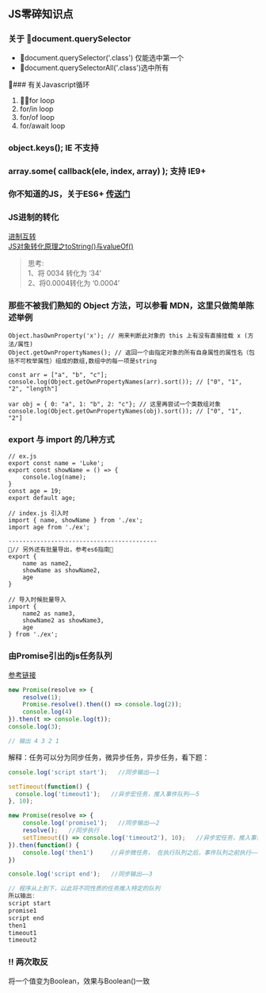 ## JS零碎知识点

### 关于 document.querySelector

- document.querySelector('.class') 仅能选中第一个
- document.querySelectorAll('.class')选中所有

### 有关Javascript循环

1. for loop
2. for/in loop
3. for/of loop
4. for/await loop 

### object.keys(); IE 不支持

### array.some( callback(ele, index, array) ); 支持 IE9+

### 你不知道的JS，关于ES6+ [传送门](https://github.com/getify/You-Dont-Know-JS/blob/master/es6%20&%20beyond/ch2.md)

### JS进制的转化

[进制互转](http://www.topthink.com/topic/504.html)  
[JS对象转化原理之toString()与valueOf()](http://frontenddev.org/link/convert-the-tostring-the-valueof-javascript-object.html)
> 思考:  
> 1、将 0034 转化为 ‘34’  
> 2、将0.0004转化为 ‘0.0004’

### 那些不被我们熟知的 Object 方法，可以参看 MDN，这里只做简单陈述举例

```JS
Object.hasOwnProperty('x'); // 用来判断此对象的 this 上有没有直接挂载 x (方法/属性)
Object.getOwnPropertyNames(); // 返回一个由指定对象的所有自身属性的属性名（包括不可枚举属性）组成的数组,数组中的每一项是string

const arr = ["a", "b", "c"];
console.log(Object.getOwnPropertyNames(arr).sort()); // ["0", "1", "2", "length"]

var obj = { 0: "a", 1: "b", 2: "c"}; // 这里再尝试一个类数组对象
console.log(Object.getOwnPropertyNames(obj).sort()); // ["0", "1", "2"]
```

### export 与 import 的几种方式

```JS
// ex.js
export const name = 'Luke';
export const showName = () => {
    console.log(name);
}
const age = 19;
export default age;

// index.js 引入时
import { name, showName } from './ex';
import age from './ex';

------------------------------------------
// 另外还有批量导出，参考es6指南
export {
    name as name2,
    showName as showName2,
    age
}

// 导入时候批量导入
import {
    name2 as name3,
    showName2 as showName3,
    age
} from './ex';
```

### 由Promise引出的js任务队列
[参考链接](https://github.com/dwqs/blog/issues/61)
```js
new Promise(resolve => {
    resolve(1);
    Promise.resolve().then(() => console.log(2));
    console.log(4)
}).then(t => console.log(t));
console.log(3);

// 输出 4 3 2 1
```
解释：任务可以分为同步任务，微异步任务，异步任务，看下题：

```js
console.log('script start');   //同步输出——1

setTimeout(function() {
  console.log('timeout1');   //异步宏任务，推入事件队列——5
}, 10);

new Promise(resolve => {
    console.log('promise1');   //同步输出——2
    resolve();   //同步执行 
    setTimeout(() => console.log('timeout2'), 10);   //异步宏任务，推入事件队列——6
}).then(function() {
    console.log('then1')     //异步微任务， 在执行队列之后，事件队列之前执行——4
})

console.log('script end');   //同步输出——3

// 程序从上到下，以此将不同性质的任务推入特定的队列
所以输出:
script start
promise1
script end
then1
timeout1
timeout2
```
### !! 两次取反
将一个值变为Boolean，效果与Boolean()一致

